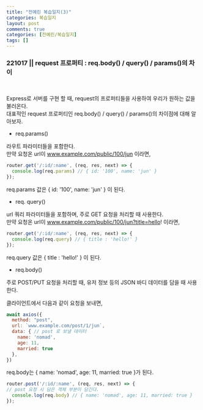 ```yaml
---
title: "전예린 복습일지(3)"
categories: 복습일지
layout: post
comments: true
categories: [전예린/복습일지]
tags: []
---
```


### 221017 || request 프로퍼티 : req.body() / query() / params()의 차이
<br/>

Express로 서버를 구현 할 때, request의 프로퍼티들을 사용하여 우리가 원하는 값을 불러온다.
<br/>
대표적인 request 프로퍼티인 req.body() / query() / params()의 차이점에 대해 알아보자.
<br/>

- req.params()

라우트 파라미터들을 포함한다.
<br/>
만약 요청온 url이 www.example.com/public/100/jun 이라면, 

```js
router.get('/:id/:name', (req, res, next) => {
  console.log(req.params) // { id: '100', name: 'jun' }
});
```
req.params 값은 { id: '100', name: 'jun' } 이 된다.


- req. query()

url 쿼리 파라미터들을 포함하며, 주로 GET 요청을 처리할 때 사용한다.
<br/>
만약 요청온 url이 www.example.com/public/100/jun?title=hello! 이라면,
```js
router.get('/:id/:name', (req, res, next) => {
  console.log(req.query) // { title : 'hello!' }
});
```
req.query 값은 { title : 'hello!' } 이 된다.


- req.body()

주로 POST/PUT 요청을 처리할 때, 유저 정보 등의 JSON 바디 데이터를 담을 때 사용한다.
<br/>

클라이언트에서 다음과 같이 요청을 보내면,

```js
await axios({
  method: "post",
  url: `www.example.com/post/1/jun`,
  data: { // post 로 보낼 데이터
    name: 'nomad',
    age: 11,
    married: true
  },
})
```

req.body는 { name: 'nomad', age: 11, married: true }가 된다.

```js
router.post('/:id/:name', (req, res, next) => {
// post 요청 시 담은 객체 부분이 담긴다.
  console.log(req.body) // { name: 'nomad', age: 11, married: true }
});
```
